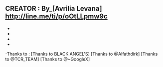 
CREATOR :
By_[Avrilia Levana]
http://line.me/ti/p/oOtLLpmw9c
-
-
-
-
-
-Thanks to :
[Thanks to BLACK ANGEL'S]
[Thanks to @Alfathdirk]
[Thanks to @TCR_TEAM]
[Thanks to @~GoogleX]